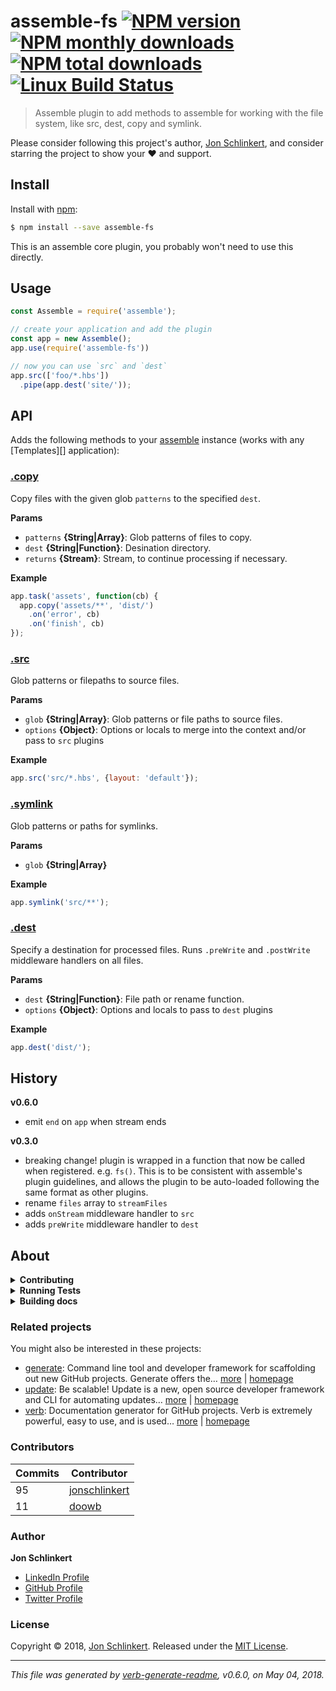 # assemble-fs [![NPM version](https://img.shields.io/npm/v/assemble-fs.svg?style=flat)](https://www.npmjs.com/package/assemble-fs) [![NPM monthly downloads](https://img.shields.io/npm/dm/assemble-fs.svg?style=flat)](https://npmjs.org/package/assemble-fs) [![NPM total downloads](https://img.shields.io/npm/dt/assemble-fs.svg?style=flat)](https://npmjs.org/package/assemble-fs) [![Linux Build Status](https://img.shields.io/travis/assemble/assemble-fs.svg?style=flat&label=Travis)](https://travis-ci.org/assemble/assemble-fs)

> Assemble plugin to add methods to assemble for working with the file system, like src, dest, copy and symlink.

Please consider following this project's author, [Jon Schlinkert](https://github.com/jonschlinkert), and consider starring the project to show your :heart: and support.

## Install

Install with [npm](https://www.npmjs.com/):

```sh
$ npm install --save assemble-fs
```

This is an assemble core plugin, you probably won't need to use this directly.

## Usage

```js
const Assemble = require('assemble');

// create your application and add the plugin
const app = new Assemble();
app.use(require('assemble-fs'))

// now you can use `src` and `dest`
app.src(['foo/*.hbs'])
  .pipe(app.dest('site/'));
```

## API

Adds the following methods to your [assemble](https://github.com/assemble/assemble) instance (works with any [Templates][] application):

### [.copy](index.js#L43)

Copy files with the given glob `patterns` to the specified `dest`.

**Params**

* `patterns` **{String|Array}**: Glob patterns of files to copy.
* `dest` **{String|Function}**: Desination directory.
* `returns` **{Stream}**: Stream, to continue processing if necessary.

**Example**

```js
app.task('assets', function(cb) {
  app.copy('assets/**', 'dist/')
    .on('error', cb)
    .on('finish', cb)
});
```

### [.src](index.js#L61)

Glob patterns or filepaths to source files.

**Params**

* `glob` **{String|Array}**: Glob patterns or file paths to source files.
* `options` **{Object}**: Options or locals to merge into the context and/or pass to `src` plugins

**Example**

```js
app.src('src/*.hbs', {layout: 'default'});
```

### [.symlink](index.js#L79)

Glob patterns or paths for symlinks.

**Params**

* `glob` **{String|Array}**

**Example**

```js
app.symlink('src/**');
```

### [.dest](index.js#L94)

Specify a destination for processed files. Runs `.preWrite` and `.postWrite` middleware handlers on all files.

**Params**

* `dest` **{String|Function}**: File path or rename function.
* `options` **{Object}**: Options and locals to pass to `dest` plugins

**Example**

```js
app.dest('dist/');
```

## History

**v0.6.0**

* emit `end` on `app` when stream ends

**v0.3.0**

* breaking change! plugin is wrapped in a function that now be called when registered. e.g. `fs()`. This is to be consistent with assemble's plugin guidelines, and allows the plugin to be auto-loaded following the same format as other plugins.
* rename `files` array to `streamFiles`
* adds `onStream` middleware handler to `src`
* adds `preWrite` middleware handler to `dest`

## About

<details>
<summary><strong>Contributing</strong></summary>

Pull requests and stars are always welcome. For bugs and feature requests, [please create an issue](../../issues/new).

</details>

<details>
<summary><strong>Running Tests</strong></summary>

Running and reviewing unit tests is a great way to get familiarized with a library and its API. You can install dependencies and run tests with the following command:

```sh
$ npm install && npm test
```

</details>

<details>
<summary><strong>Building docs</strong></summary>

_(This project's readme.md is generated by [verb](https://github.com/verbose/verb-generate-readme), please don't edit the readme directly. Any changes to the readme must be made in the [.verb.md](.verb.md) readme template.)_

To generate the readme, run the following command:

```sh
$ npm install -g verbose/verb#dev verb-generate-readme && verb
```

</details>

### Related projects

You might also be interested in these projects:

* [generate](https://www.npmjs.com/package/generate): Command line tool and developer framework for scaffolding out new GitHub projects. Generate offers the… [more](https://github.com/generate/generate) | [homepage](https://github.com/generate/generate "Command line tool and developer framework for scaffolding out new GitHub projects. Generate offers the robustness and configurability of Yeoman, the expressiveness and simplicity of Slush, and more powerful flow control and composability than either.")
* [update](https://www.npmjs.com/package/update): Be scalable! Update is a new, open source developer framework and CLI for automating updates… [more](https://github.com/update/update) | [homepage](https://github.com/update/update "Be scalable! Update is a new, open source developer framework and CLI for automating updates of any kind in code projects.")
* [verb](https://www.npmjs.com/package/verb): Documentation generator for GitHub projects. Verb is extremely powerful, easy to use, and is used… [more](https://github.com/verbose/verb) | [homepage](https://github.com/verbose/verb "Documentation generator for GitHub projects. Verb is extremely powerful, easy to use, and is used on hundreds of projects of all sizes to generate everything from API docs to readmes.")

### Contributors

| **Commits** | **Contributor** | 
| --- | --- |
| 95 | [jonschlinkert](https://github.com/jonschlinkert) |
| 11 | [doowb](https://github.com/doowb) |

### Author

**Jon Schlinkert**

* [LinkedIn Profile](https://linkedin.com/in/jonschlinkert)
* [GitHub Profile](https://github.com/jonschlinkert)
* [Twitter Profile](https://twitter.com/jonschlinkert)

### License

Copyright © 2018, [Jon Schlinkert](https://github.com/jonschlinkert).
Released under the [MIT License](LICENSE).

***

_This file was generated by [verb-generate-readme](https://github.com/verbose/verb-generate-readme), v0.6.0, on May 04, 2018._
